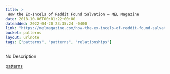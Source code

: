```yaml
---
title: > 
 How the Ex-Incels of Reddit Found Salvation – MEL Magazine
date: 2018-10-06T00:01:22+00:00
dateadded: 2022-04-20 23:35:24 -0400
link: "https://melmagazine.com/how-the-ex-incels-of-reddit-found-salvation-b193e28c6384"
bucket: patterns
layout: urlnote
tags: ["patterns", "patterns", "relationships"]
--- 
```

No Description
 <!-- end excerpt --> 
<div class='bucket'><a class='internal-link' href='/buckets/patterns'>patterns</a></div> 
